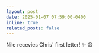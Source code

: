 ```yaml
---
layout: post
date: 2025-01-07 07:59:00-0400
inline: true
related_posts: false
---
```


Nile recevies Chris' first letter! :sparkles: :smile: 
